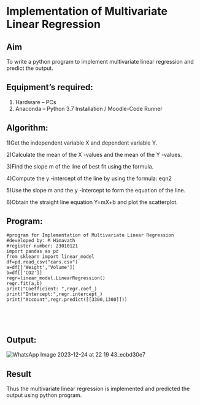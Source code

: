 # Implementation of Multivariate Linear Regression
## Aim
To write a python program to implement multivariate linear regression and predict the output.
## Equipment’s required:
1.	Hardware – PCs
2.	Anaconda – Python 3.7 Installation / Moodle-Code Runner
## Algorithm:

1)Get the independent variable X and dependent variable Y.

2)Calculate the mean of the X -values and the mean of the Y -values.

3)Find the slope m of the line of best fit using the formula.

4)Compute the y -intercept of the line by using the formula: eqn2

5)Use the slope m and the y -intercept to form the equation of the line.

6)Obtain the straight line equation Y=mX+b and plot the scatterplot.
## Program:
```
#program for Implementation of Multivariate Linear Regression
#developed by: M Himavath
#register number: 23010121
import pandas as pd
from sklearn import linear_model
df=pd.read_csv("cars.csv")
a=df[['Weight','Volume']]
b=df[['CO2']]
regr=linear_model.LinearRegression()
regr.fit(a,b)
print("Coefficient: ",regr.coef_)
print("Intercept:",regr.intercept_)
print("Account",regr.predict([[3300,1300]]))





```
## Output:
![WhatsApp Image 2023-12-24 at 22 19 43_ecbd30e7](https://github.com/Himavath08/Multivariate-Linear-Regression/assets/139110631/5fdb7039-5e8c-44f2-bb90-873523e728e8)


## Result
Thus the multivariate linear regression is implemented and predicted the output using python program.

